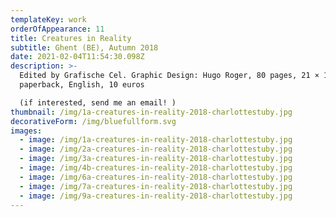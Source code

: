 ```yaml
---
templateKey: work
orderOfAppearance: 11
title: Creatures in Reality
subtitle: Ghent (BE), Autumn 2018
date: 2021-02-04T11:54:30.098Z
description: >-
  Edited by Grafische Cel. Graphic Design: Hugo Roger, 80 pages, 21 × 12 cm,
  paperback, English, 10 euros

  (if interested, send me an email! )
thumbnail: /img/1a-creatures-in-reality-2018-charlottestuby.jpg
decorativeForm: /img/bluefullform.svg
images:
  - image: /img/1a-creatures-in-reality-2018-charlottestuby.jpg
  - image: /img/2a-creatures-in-reality-2018-charlottestuby.jpg
  - image: /img/3a-creatures-in-reality-2018-charlottestuby.jpg
  - image: /img/4b-creatures-in-reality-2018-charlottestuby.jpg
  - image: /img/6a-creatures-in-reality-2018-charlottestuby.jpg
  - image: /img/7a-creatures-in-reality-2018-charlottestuby.jpg
  - image: /img/9a-creatures-in-reality-2018-charlottestuby.jpg
---
```

